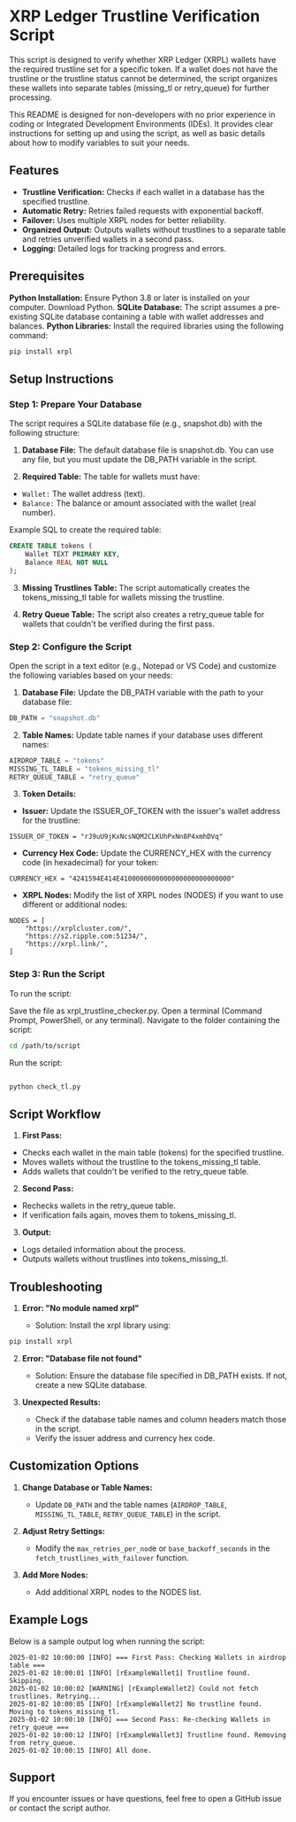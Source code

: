# XRP Ledger Trustline Verification Script
This script is designed to verify whether XRP Ledger (XRPL) wallets have the required trustline set for a specific token. If a wallet does not have the trustline or the trustline status cannot be determined, the script organizes these wallets into separate tables (missing_tl or retry_queue) for further processing.

This README is designed for non-developers with no prior experience in coding or Integrated Development Environments (IDEs). It provides clear instructions for setting up and using the script, as well as basic details about how to modify variables to suit your needs.

## Features
- **Trustline Verification:** Checks if each wallet in a database has the specified trustline.
- **Automatic Retry:** Retries failed requests with exponential backoff.
- **Failover:** Uses multiple XRPL nodes for better reliability.
- **Organized Output:** Outputs wallets without trustlines to a separate table and retries unverified wallets in a second pass.
- **Logging:** Detailed logs for tracking progress and errors.

## Prerequisites
**Python Installation:** Ensure Python 3.8 or later is installed on your computer. Download Python.
**SQLite Database:** The script assumes a pre-existing SQLite database containing a table with wallet addresses and balances.
**Python Libraries:** Install the required libraries using the following command:
```bash
pip install xrpl
```
## Setup Instructions
### Step 1: Prepare Your Database
The script requires a SQLite database file (e.g., snapshot.db) with the following structure:

1. **Database File:** The default database file is snapshot.db. You can use any file, but you must update the DB_PATH variable in the script.

2. **Required Table:** The table for wallets must have:
- `Wallet:` The wallet address (text).
- `Balance:` The balance or amount associated with the wallet (real number).

Example SQL to create the required table:

```sql
CREATE TABLE tokens (
    Wallet TEXT PRIMARY KEY,
    Balance REAL NOT NULL
);
```
3. **Missing Trustlines Table:** The script automatically creates the tokens_missing_tl table for wallets missing the trustline.

4. **Retry Queue Table:** The script also creates a retry_queue table for wallets that couldn't be verified during the first pass.

### Step 2: Configure the Script
Open the script in a text editor (e.g., Notepad or VS Code) and customize the following variables based on your needs:

1. **Database File:** Update the DB_PATH variable with the path to your database file:

```python
DB_PATH = "snapshot.db"
```
2. **Table Names:** Update table names if your database uses different names:

```python
AIRDROP_TABLE = "tokens"
MISSING_TL_TABLE = "tokens_missing_tl"
RETRY_QUEUE_TABLE = "retry_queue"
```
3. **Token Details:**
- **Issuer:** Update the ISSUER_OF_TOKEN with the issuer's wallet address for the trustline:
```
ISSUER_OF_TOKEN = "rJ9uU9jKxNcsNQM2CLKUhPxNn8P4xmhDVq"
```
   - **Currency Hex Code:** Update the CURRENCY_HEX with the currency code (in hexadecimal) for your token:
```
CURRENCY_HEX = "4241594E414E4100000000000000000000000000"
```
  - **XRPL Nodes:** Modify the list of XRPL nodes (NODES) if you want to use different or additional nodes:
```
NODES = [
    "https://xrplcluster.com/",
    "https://s2.ripple.com:51234/",
    "https://xrpl.link/",
]
```

### Step 3: Run the Script
To run the script:

Save the file as xrpl_trustline_checker.py.
Open a terminal (Command Prompt, PowerShell, or any terminal).
Navigate to the folder containing the script:
```bash
cd /path/to/script
```
Run the script:
```bash

python check_tl.py
```

## Script Workflow
1. **First Pass:**

- Checks each wallet in the main table (tokens) for the specified trustline.
- Moves wallets without the trustline to the tokens_missing_tl table.
- Adds wallets that couldn't be verified to the retry_queue table.

2. **Second Pass:**

- Rechecks wallets in the retry_queue table.
- If verification fails again, moves them to tokens_missing_tl.

3. **Output:**

- Logs detailed information about the process.
- Outputs wallets without trustlines into tokens_missing_tl.

## Troubleshooting
1. **Error: "No module named xrpl"**

    - Solution: Install the xrpl library using:
```bash
pip install xrpl
```

2. **Error: "Database file not found"**

    - Solution: Ensure the database file specified in DB_PATH exists. If not, create a new SQLite database.

3. **Unexpected Results:**

    - Check if the database table names and column headers match those in the script.
    - Verify the issuer address and currency hex code.

## Customization Options
1. **Change Database or Table Names:**

    - Update `DB_PATH` and the table names (`AIRDROP_TABLE`, `MISSING_TL_TABLE`, `RETRY_QUEUE_TABLE`) in the script.

2. **Adjust Retry Settings:**

    - Modify the `max_retries_per_nod`e or `base_backoff_seconds` in the `fetch_trustlines_with_failover` function.

3. **Add More Nodes:**

    - Add additional XRPL nodes to the NODES list.

## Example Logs
Below is a sample output log when running the script:

```less
2025-01-02 10:00:00 [INFO] === First Pass: Checking Wallets in airdrop table ===
2025-01-02 10:00:01 [INFO] [rExampleWallet1] Trustline found. Skipping.
2025-01-02 10:00:02 [WARNING] [rExampleWallet2] Could not fetch trustlines. Retrying...
2025-01-02 10:00:05 [INFO] [rExampleWallet2] No trustline found. Moving to tokens_missing_tl.
2025-01-02 10:00:10 [INFO] === Second Pass: Re-checking Wallets in retry_queue ===
2025-01-02 10:00:12 [INFO] [rExampleWallet3] Trustline found. Removing from retry_queue.
2025-01-02 10:00:15 [INFO] All done.
```
## Support
If you encounter issues or have questions, feel free to open a GitHub issue or contact the script author.
